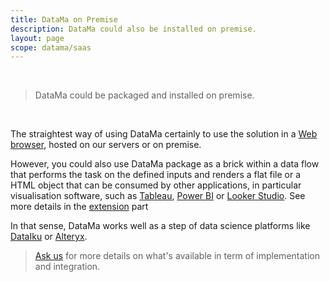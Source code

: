 ```yaml
---
title: DataMa on Premise
description: DataMa could also be installed on premise.
layout: page
scope: datama/saas
---
```


<br>

> DataMa could be packaged and installed on premise.

<br>

The straightest way of using DataMa certainly to use the solution in a [Web browser](https://app.datama.io/), hosted on our servers or on premise.


However, you could also use DataMa package as a brick within a data flow that performs the task on the defined inputs and renders a flat file or a HTML object that can be consumed by other applications, in particular visualisation software, such as [Tableau](https://www.tableau.com/), [Power BI](https://powerbi.microsoft.com) or [Looker Studio](https://lookerstudio.google.com). See more details in the [extension]({{site.url}}/{{site.baseurl}}/core_app/new/integrations.html) part 

In that sense, DataMa works well as a step of data science platforms like [DataIku](https://www.dataiku.com/) or [Alteryx](https://www.alteryx.com/).

> [Ask us](https://datama.io/lets-talk/) for more details on what's available in term of implementation and integration.